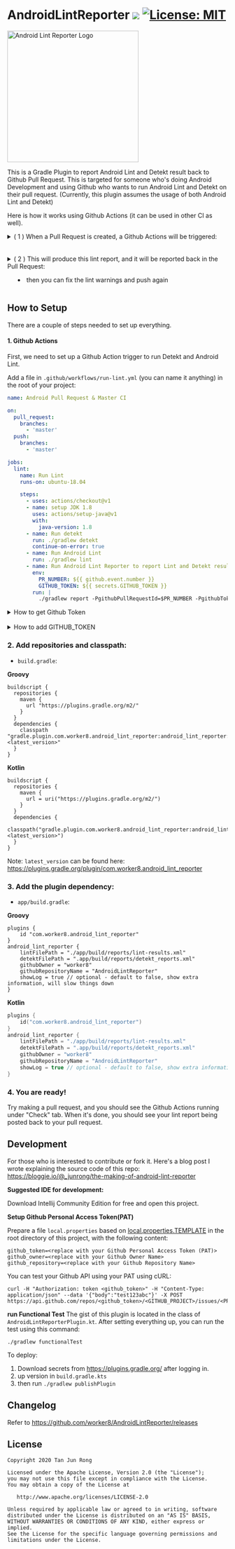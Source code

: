 

# AndroidLintReporter [![](https://img.shields.io/badge/latest-2.2.0-blue)](https://plugins.gradle.org/plugin/com.worker8.android_lint_reporter) [![License: MIT](https://img.shields.io/badge/License-MIT-yellow.svg)](https://opensource.org/licenses/MIT)

<img width="300" alt="Android Lint Reporter Logo" src="https://user-images.githubusercontent.com/1988156/79091365-fc968000-7d87-11ea-997d-2a0fa1f6ec5a.png">

This is a Gradle Plugin to report Android Lint and Detekt result back to Github Pull Request. This is targeted for someone who's doing Android Development and using Github who wants to run Android Lint and Detekt on their pull request.
(Currently, this plugin assumes the usage of both Android Lint and Detekt)

Here is how it works using Github Actions (it can be used in other CI as well).

<details>
<summary>
( 1 ) When a Pull Request is created, a Github Actions will be triggered:
</summary>
<br>
<img width="1057" src="https://user-images.githubusercontent.com/1988156/115521839-83006e80-a2c6-11eb-9960-53fe714cbfee.png"/>
</details>
<br>
<br>
<details>
<summary>
( 2 ) This will produce this lint report, and it will be reported back in the Pull Request:

  - then you can fix the lint warnings and push again
</summary>

<img width="1057" src="https://user-images.githubusercontent.com/1988156/115706111-4016c780-a3a8-11eb-8cc0-070b0d6e4362.png"/>
<br>
<img width="1057" src="https://user-images.githubusercontent.com/1988156/115706102-3db46d80-a3a8-11eb-94cf-2b5a79d72bd4.png"/>

</details>

## How to Setup
There are a couple of steps needed to set up everything.

#### 1. Github Actions

First, we need to set up a Github Action trigger to run Detekt and Android Lint.

Add a file in `.github/workflows/run-lint.yml` (you can name it anything) in the root of your project:

```yml
name: Android Pull Request & Master CI

on:
  pull_request:
    branches:
      - 'master'
  push:
    branches:
      - 'master'

jobs:
  lint:
    name: Run Lint
    runs-on: ubuntu-18.04

    steps:
      - uses: actions/checkout@v1
      - name: setup JDK 1.8
        uses: actions/setup-java@v1
        with:
          java-version: 1.8
      - name: Run detekt
        run: ./gradlew detekt
        continue-on-error: true
      - name: Run Android Lint
        run: ./gradlew lint
      - name: Run Android Lint Reporter to report Lint and Detekt result to PR 
        env:
          PR_NUMBER: ${{ github.event.number }}
          GITHUB_TOKEN: ${{ secrets.GITHUB_TOKEN }}
        run: |
          ./gradlew report -PgithubPullRequestId=$PR_NUMBER -PgithubToken=$GITHUB_TOKEN
```
<details>
<summary>
How to get Github Token
</summary><br>

1. Go to Github's `Settings --> Developer settings --> Generate` new token.

<img width="253" alt="Screen Shot 2020-03-19 at 16 13 44" src="https://user-images.githubusercontent.com/1988156/77043730-7d6c9100-6a01-11ea-9436-bde64c9acff0.png">

2. Go to Personal Access Token, and click `Generate new token`:
  - Check for **Repo (all)** and **workflow**
  
<img width="1045" alt="Screen Shot 2020-03-19 at 16 14 18" src="https://user-images.githubusercontent.com/1988156/77043750-89585300-6a01-11ea-9214-735db0958aab.png">

3. It's better to make a bot account and use the token of the bot account

</details>
<br>

<details>
<summary>
How to add GITHUB_TOKEN
</summary>

After generating the token, paste it under `Settings --> Secrets`:

![image](https://user-images.githubusercontent.com/1988156/77247261-a5166000-6c72-11ea-88b8-ab59c96c66e1.png)

</details>

### 2. Add repositories and classpath:

- `build.gradle`:

**Groovy**

```
buildscript {
  repositories {
    maven {
      url "https://plugins.gradle.org/m2/"
    }
  }
  dependencies {
    classpath "gradle.plugin.com.worker8.android_lint_reporter:android_lint_reporter:<latest_version>"
  }
}
```

**Kotlin**

```
buildscript {
  repositories {
    maven {
      url = uri("https://plugins.gradle.org/m2/")
    }
  }
  dependencies {
    classpath("gradle.plugin.com.worker8.android_lint_reporter:android_lint_reporter:<latest_version>")
  }
}
```

Note: `latest_version` can be found here: https://plugins.gradle.org/plugin/com.worker8.android_lint_reporter

### 3. Add the plugin dependency:

- `app/build.gradle`:

**Groovy**

```
plugins {
    id "com.worker8.android_lint_reporter"
}
android_lint_reporter {
    lintFilePath = "./app/build/reports/lint-results.xml"
    detektFilePath = ".app/build/reports/detekt_reports.xml"
    githubOwner = "worker8"
    githubRepositoryName = "AndroidLintReporter"
    showLog = true // optional - default to false, show extra information, will slow things down
}
```

**Kotlin**

```kotlin
plugins {
    id("com.worker8.android_lint_reporter")
}
android_lint_reporter {
    lintFilePath = "./app/build/reports/lint-results.xml"
    detektFilePath = ".app/build/reports/detekt_reports.xml"
    githubOwner = "worker8"
    githubRepositoryName = "AndroidLintReporter"
    showLog = true // optional - default to false, show extra information, will slow things down
}
```

### 4. You are ready! 

Try making a pull request, and you should see the Github Actions running under "Check" tab. When it's done, you should see your lint report being posted back to your pull request.


## Development

For those who is interested to contribute or fork it. Here's a blog post I wrote explaining the source code of this repo:
https://bloggie.io/@_junrong/the-making-of-android-lint-reporter

**Suggested IDE for development:**

Download Intellij Community Edition for free and open this project.

**Setup Github Personal Access Token(PAT)**

Prepare a file `local.properties` based on [local.properties.TEMPLATE](https://github.com/worker8/AndroidLintReporter/blob/master/local.properties.TEMPLATE) in the root directory of this project, with the following content:

```
github_token=<replace with your Github Personal Access Token (PAT)>
github_owner=<replace with your Github Owner Name>
github_repository=<replace with your Github Repository Name>
```

You can test your Github API using your PAT using cURL:
```
curl -H "Authorization: token <github_token>" -H "Content-Type: application/json" --data '{"body":"test123abc"}' -X POST https://api.github.com/repos/<github_token>/<GITHUB_PROJECT>/issues/<PR_OR_ISSUE_NUMBER>/comments
```

**run Functional Test**
The gist of this plugin is located in the class of `AndroidLintReporterPlugin.kt`.
After setting everything up, you can run the test using this command:

```
./gradlew functionalTest
```

To deploy:
1. Download secrets from https://plugins.gradle.org/ after logging in.
2. up version in `build.gradle.kts`
3. then run `./gradlew publishPlugin`

## Changelog
Refer to https://github.com/worker8/AndroidLintReporter/releases

## License

```
Copyright 2020 Tan Jun Rong

Licensed under the Apache License, Version 2.0 (the "License");
you may not use this file except in compliance with the License.
You may obtain a copy of the License at

   http://www.apache.org/licenses/LICENSE-2.0

Unless required by applicable law or agreed to in writing, software
distributed under the License is distributed on an "AS IS" BASIS,
WITHOUT WARRANTIES OR CONDITIONS OF ANY KIND, either express or implied.
See the License for the specific language governing permissions and
limitations under the License.
```
